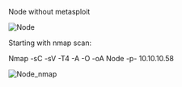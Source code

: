 Node without metasploit

![Node](https://user-images.githubusercontent.com/55708909/91813657-a6e84480-ec50-11ea-80a6-55c24e948821.png)

Starting with nmap scan:

Nmap -sC -sV -T4 -A -O -oA Node -p- 10.10.10.58

![Node_nmap](https://user-images.githubusercontent.com/55708909/91813981-1827f780-ec51-11ea-81ff-9b9195a50902.png)
